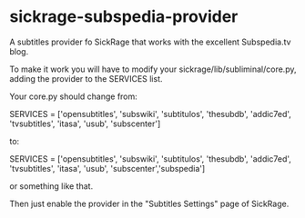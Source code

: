 # sickrage-subspedia-provider
A subtitles provider fo SickRage that works with the excellent Subspedia.tv blog.

To make it work you will have to modify your sickrage/lib/subliminal/core.py, adding the provider to the SERVICES list.

Your core.py should change from:

SERVICES = ['opensubtitles', 'subswiki', 'subtitulos', 'thesubdb', 'addic7ed', 'tvsubtitles', 'itasa',
            'usub', 'subscenter']

to:
            
SERVICES = ['opensubtitles', 'subswiki', 'subtitulos', 'thesubdb', 'addic7ed', 'tvsubtitles', 'itasa',
            'usub', 'subscenter','subspedia']

or something like that.

Then just enable the provider in the "Subtitles Settings" page of SickRage.